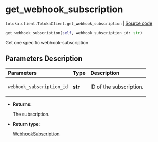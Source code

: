 # get_webhook_subscription
`toloka.client.TolokaClient.get_webhook_subscription` | [Source code](https://github.com/Toloka/toloka-kit/blob/v1.1.3/src/client/__init__.py#L3411)

```python
get_webhook_subscription(self, webhook_subscription_id: str)
```

Get one specific webhook-subscription

## Parameters Description

| Parameters | Type | Description |
| :----------| :----| :-----------|
`webhook_subscription_id`|**str**|<p>ID of the subscription.</p>

* **Returns:**

  The subscription.

* **Return type:**

  [WebhookSubscription](toloka.client.webhook_subscription.WebhookSubscription.md)
